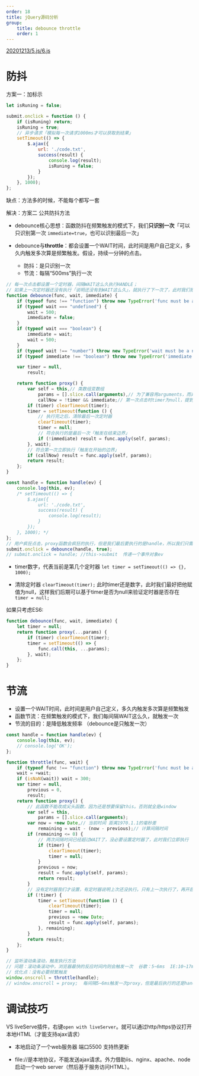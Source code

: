 ```yaml
---
order: 18
title: jQuery源码分析
group:
    title: debounce throttle
    order: 1
---
```

[20201213/5.js/6.js](index2.html)  

# 防抖

方案一：加标示

```javascript
let isRuning = false;

submit.onclick = function () {
    if (isRuning) return;
    isRuning = true;
    // 异步请求「模拟每一次请求1000ms才可以获取到结果」
    setTimeout(() => {
        $.ajax({
            url: './code.txt',
            success(result) {
                console.log(result);
                isRuning = false;
            }
        });
    }, 1000);
};
```
缺点：方法多的时候，不能每个都写一套

解决：方案二 公共防抖方法

* debounce核心思想：函数防抖在频繁触发的模式下，我们**只识别一次**「可以只识别第一次 `immediate=true`，也可以识别最后一次」

* debounce与**throttle**：都会设置一个WAIT时间，此时间是用户自己定义，多久内触发多次算是频繁触发。假设，持续一分钟的点击。
  + 防抖：是只识别一次
  + 节流：每隔“500ms”执行一次

```javascript
// 每一次点击都设置一个定时器，间隔WAIT这么久执行HANDLE；
// 如果上一次定时器还没有执行「说明还没有到WAIT这么久」，就执行了下一次了，此时我们把上一次的干掉，重新设置即可
function debounce(func, wait, immediate) {
    if (typeof func !== "function") throw new TypeError('func must be a function!');
    if (typeof wait === "undefined") {
        wait = 500;
        immediate = false;
    }
    if (typeof wait === "boolean") {
        immediate = wait;
        wait = 500;
    }
    if (typeof wait !== "number") throw new TypeError('wait must be a number!');
    if (typeof immediate !== "boolean") throw new TypeError('immediate must be a boolean!');

    var timer = null,
        result;

    return function proxy() {
        var self = this,// 类数组变数组
            params = [].slice.call(arguments),// 为了兼容用arguments，而非rest
            callNow = !timer && immediate;// 第一次点击时timer为null，提到这个位置，因为后续会改变timer
        if (timer) clearTimeout(timer);
        timer = setTimeout(function () {
            // 执行完之后，清除最后一次定时器
            clearTimeout(timer);
            timer = null;
            // 符合执行的是最后一次「触发在结束边界」
            if (!immediate) result = func.apply(self, params);
        }, wait);
        // 符合第一次立即执行「触发在开始的边界」
        if (callNow) result = func.apply(self, params);
        return result;
    };
}

const handle = function handle(ev) {
    console.log(this, ev);
    /* setTimeout(() => {
        $.ajax({
            url: './code.txt',
            success(result) {
                console.log(result);
            }
        });
    }, 1000); */
};
// 用户疯狂点击，proxy函数会疯狂的执行，但是我们最后要执行的是handle，所以我们只需要在proxy执行多次的时候，基于一些列的判断处理，让handle只执行一次即可。
submit.onclick = debounce(handle, true);
// submit.onclick = handle; //this->submit  传递一个事件对象ev
```

* timer数字，代表当前是第几个定时器
`let timer = setTimeout(() => {}, 1000);`

* 清除定时器 
`clearTimeout(timer);`
此时timer还是数字，此时我们最好把他赋值为null，这样我们后期可以基于timer是否为null来验证定时器是否存在
`timer = null; `


如果只考虑ES6:

```javascript
function debounce(func, wait, immediate) {
    let timer = null;
    return function proxy(...params) {
        if (timer) clearTimeout(timer);
        timer = setTimeout(() => {
            func.call(this, ...params);
        }, wait);
    };
}
```

# 节流

* 设置一个WAIT时间，此时间是用户自己定义，多久内触发多次算是频繁触发
* 函数节流：在频繁触发的模式下，我们每间隔WAIT这么久，就触发一次
* 节流的目的：是降低触发频率 （debounce是只触发一次）

```javascript
const handle = function handle(ev) {
    console.log(this, ev);
    // console.log('OK');
};

function throttle(func, wait) {
    if (typeof func !== "function") throw new TypeError('func must be a function!');
    wait = +wait;
    if (isNaN(wait)) wait = 300;
    var timer = null,
        previous = 0,
        result;
    return function proxy() {
        // 此函数不能改成尖头函数，因为还是想要保留this。否则就全是window
        var self = this,
            params = [].slice.call(arguments);
        var now = +new Date,// 当前时间 距离1970.1.1的毫秒差
            remaining = wait - (now - previous);// 计算间隔时间
        if (remaining <= 0) {
            // 两次间隔时间已经超过WAIT了，没必要设置定时器了，此时我们立即执行
            if (timer) {
                clearTimeout(timer);
                timer = null;
            }
            previous = now;
            result = func.apply(self, params);
            return result;
        }
        // 没有定时器我们才设置，有定时器说明上次还没执行。只有上一次执行了，再开启下一次
        if (!timer) {
            timer = setTimeout(function () {
                clearTimeout(timer);
                timer = null;
                previous = +new Date;
                result = func.apply(self, params);
            }, remaining);
        }
        return result;
    };
}

// 监听滚动条滚动，触发执行方法
// 问题：滚动条滚动中，浏览器最快的反应时间内则会触发一次  谷歌：5~6ms  IE:10~17ms
// 优化点：没有必要频繁触发
window.onscroll = throttle(handle);
// window.onscroll = proxy;  每间隔5~6ms触发一次proxy，但是最后执行的还是handle，我们在proxy中能够控制handle执行的频率即可
```

# 调试技巧

VS liveServe插件，右键`open with liveServer`。就可以通过http/https协议打开本地HTML（才能支持ajax请求）

* 本地启动了一个web服务器 端口5500 支持热更新

* file://是本地协议，不能发送ajax请求。外力借助iis、nginx、apache、node启动一个web server（然后基于服务访问HTML）。





